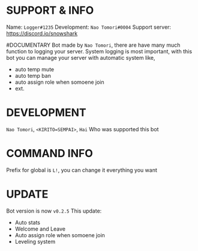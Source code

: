 # SUPPORT & INFO
Name: `Logger#1235`
Development: `Nao Tomori#0004`
Support server: https://discord.io/snowshark

#DOCUMENTARY
Bot made by `Nao Tomori`, there are have many much function to logging your server.
System logging is most important, with this bot you can manage your server with automatic system like, 
- auto temp mute
- auto temp ban
- auto assign role when somoene join
- ext.

# DEVELOPMENT
`Nao Tomori`, `<KIRITO=SEMPAI>`, `Hai`
Who was supported this bot

# COMMAND INFO
Prefix for global is `L!`, you can change it everything you want

# UPDATE
Bot version is now `v0.2.5`
This update:
- Auto stats
- Welcome and Leave
- Auto assign role when somoene join
- Leveling system
